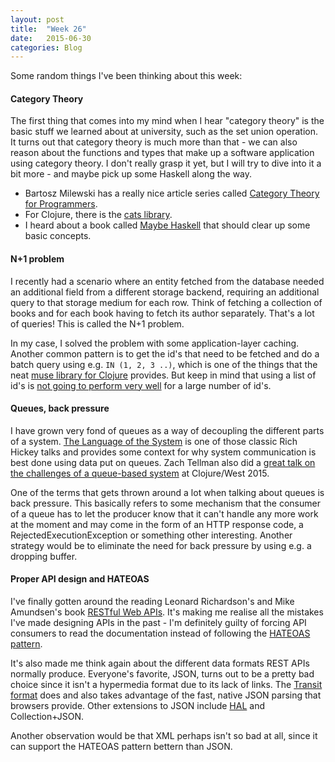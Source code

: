 ```yaml
---
layout: post
title:  "Week 26"
date:   2015-06-30
categories: Blog
---
```


Some random things I've been thinking about this week:

#### Category Theory

The first thing that comes into my mind when I hear "category theory" is the basic stuff we 
learned about at university, such as the set union operation. It turns out that category 
theory is much more than that - we can also reason about the functions and types that make up 
a software application using category theory. I don't really grasp it yet, but I will try 
to dive into it a bit more - and maybe pick up some Haskell along the way.

* Bartosz Milewski has a really nice article series called [Category Theory for Programmers](http://bartoszmilewski.com/2014/10/28/category-theory-for-programmers-the-preface/).
* For Clojure, there is the [cats library](https://github.com/funcool/cats).
* I heard about a book called [Maybe Haskell](https://gumroad.com/l/maybe-haskell/?utm_source=giant-robots&utm_medium=blog&utm_campaign=announcement) that should clear up some basic concepts.

#### N+1 problem

I recently had a scenario where an entity fetched from the database needed an additional field
from a different storage backend, requiring an additional query to that storage medium for each row. 
Think of fetching a collection of books and for each book having to fetch its author separately.
That's a lot of queries! This is called the N+1 problem.

In my case, I solved the problem with some application-layer caching. Another common pattern
is to get the id's that need to be fetched and do a batch query using e.g. `IN (1, 2, 3 ..)`, 
which is one of the things that the neat [muse library for Clojure](https://github.com/kachayev/muse/blob/master/docs/sql.md) provides. But keep in mind that using a list of id's is [not going to perform very
well](http://blog.jooq.org/2013/11/11/id-lists-arent-the-best-solution-for-the-n1-problem/) for
a large number of id's. 

#### Queues, back pressure

I have grown very fond of queues as a way of decoupling the different parts of a system. 
[The Language of the System]() is one of those classic Rich Hickey talks and provides
some context for why system communication is best done using data put on queues. 
Zach Tellman also did a [great talk on the challenges of a queue-based system](https://www.youtube.com/watch?v=1bNOO3xxMc0) at Clojure/West 2015. 

One of the terms that gets thrown around a lot when talking about queues is back pressure.
This basically refers to some mechanism that the consumer of a queue has to let the producer
know that it can't handle any more work at the moment and may come in the form of an
HTTP response code, a RejectedExecutionException or something other interesting. 
Another strategy would be to eliminate the need for back pressure by using e.g. a
dropping buffer. 

#### Proper API design and HATEOAS

I've finally gotten around the reading Leonard Richardson's and Mike Amundsen's book 
[RESTful Web APIs](http://www.restfulwebapis.org/). It's making me realise all the 
mistakes I've made designing APIs in the past - I'm definitely guilty of forcing API
consumers to read the documentation instead of following the [HATEOAS pattern](https://en.wikipedia.org/wiki/HATEOAS). 

It's also made me think again about the different data formats REST APIs normally
produce. Everyone's favorite, JSON, turns out to be a pretty bad choice since
it isn't a hypermedia format due to its lack of links. The [Transit format](https://github.com/cognitect/transit-format) does and also takes advantage of the fast, native JSON parsing that browsers provide.
Other extensions to JSON include [HAL](http://stateless.co/hal_specification.html) and Collection+JSON.

Another observation would be that XML perhaps isn't so bad at all, since it 
can support the HATEOAS pattern bettern than JSON.

